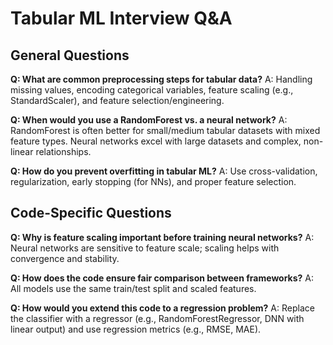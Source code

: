 # Tabular ML Interview Q&A

## General Questions

**Q: What are common preprocessing steps for tabular data?**
A: Handling missing values, encoding categorical variables, feature scaling (e.g., StandardScaler), and feature selection/engineering.

**Q: When would you use a RandomForest vs. a neural network?**
A: RandomForest is often better for small/medium tabular datasets with mixed feature types. Neural networks excel with large datasets and complex, non-linear relationships.

**Q: How do you prevent overfitting in tabular ML?**
A: Use cross-validation, regularization, early stopping (for NNs), and proper feature selection.

## Code-Specific Questions

**Q: Why is feature scaling important before training neural networks?**
A: Neural networks are sensitive to feature scale; scaling helps with convergence and stability.

**Q: How does the code ensure fair comparison between frameworks?**
A: All models use the same train/test split and scaled features.

**Q: How would you extend this code to a regression problem?**
A: Replace the classifier with a regressor (e.g., RandomForestRegressor, DNN with linear output) and use regression metrics (e.g., RMSE, MAE). 
